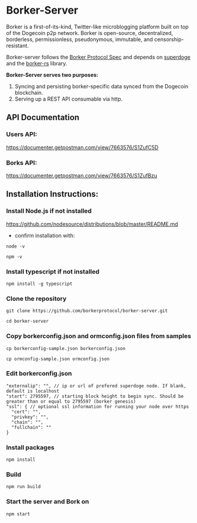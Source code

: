 # Borker-Server

Borker is a first-of-its-kind, Twitter-like microblogging platform built on top of the Dogecoin p2p network. Borker is open-source, decentralized, borderless, permissionless, pseudonymous, immutable, and censorship-resistant.

Borker-server follows the [Borker Protocol Spec](https://github.com/borkerprotocol/borker-rs/blob/master/protocol-spec.md) and depends on [superdoge](https://github.com/borkerprotocol/superdoge-rs) and the [borker-rs](https://github.com/borkerprotocol/borker-rs) library.

**Borker-Server serves two purposes:**
  1. Syncing and persisting borker-specific data synced from the Dogecoin blockchain.
  2. Serving up a REST API consumable via http.

## API Documentation
### Users API:
https://documenter.getpostman.com/view/7663576/S1ZufC5D
### Borks API:
https://documenter.getpostman.com/view/7663576/S1ZufBzu

## Installation Instructions:

### Install Node.js if not installed
https://github.com/nodesource/distributions/blob/master/README.md

* confirm installation with:

```node -v```

```npm -v```

### Install typescript if not installed
```npm install -g typescript```

### Clone the repository
```git clone https://github.com/borkerprotocol/borker-server.git```

```cd borker-server```

### Copy borkerconfig.json and ormconfig.json files from samples
```cp borkerconfig-sample.json borkerconfig.json```

```cp ormconfig-sample.json ormconfig.json```

### Edit borkerconfig.json
```
"externalip": "", // ip or url of prefered superdoge node. If blank, default is localhost
"start": 2795597, // starting block height to begin sync. Should be greater than or equal to 2795597 (borker genesis)
"ssl": { // optional ssl information for running your node over https
  "cert": "",
  "privkey": "",
  "chain": "",
  "fullchain": ""
}
```
### Install packages
```npm install```

### Build
```npm run build```

### Start the server and Bork on
```npm start```
